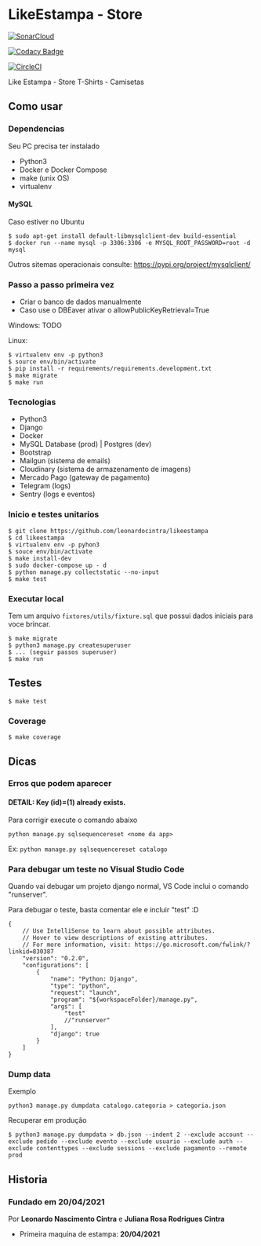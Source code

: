 # LikeEstampa - Store
[![SonarCloud](https://sonarcloud.io/images/project_badges/sonarcloud-orange.svg)](https://sonarcloud.io/summary/new_code?id=leonardocintra_likeestampa)

[![Codacy Badge](https://api.codacy.com/project/badge/Grade/a91ffbdc0959414b836d5ff2848edf73)](https://app.codacy.com/gh/leonardocintra/likeestampa?utm_source=github.com&utm_medium=referral&utm_content=leonardocintra/likeestampa&utm_campaign=Badge_Grade_Settings)


[![CircleCI](https://circleci.com/gh/leonardocintra/likeestampa/tree/main.svg?style=svg)](https://circleci.com/gh/leonardocintra/likeestampa/tree/main)

Like Estampa - Store T-Shirts - Camisetas

## Como usar

### Dependencias
Seu PC precisa ter instalado
- Python3
- Docker e Docker Compose
- make (unix OS)
- virtualenv

#### MySQL
Caso estiver no Ubuntu
```
$ sudo apt-get install default-libmysqlclient-dev build-essential
$ docker run --name mysql -p 3306:3306 -e MYSQL_ROOT_PASSWORD=root -d mysql
```

Outros sitemas operacionais consulte: https://pypi.org/project/mysqlclient/

### Passo a passo primeira vez

- Criar o banco de dados manualmente
- Caso use o DBEaver ativar o allowPublicKeyRetrieval=True

Windows: TODO

Linux:

```
$ virtualenv env -p python3
$ source env/bin/activate
$ pip install -r requirements/requirements.development.txt
$ make migrate
$ make run
```



### Tecnologias
- Python3
- Django
- Docker
- MySQL Database (prod) | Postgres (dev)
- Bootstrap
- Mailgun (sistema de emails)
- Cloudinary (sistema de armazenamento de imagens)
- Mercado Pago (gateway de pagamento)
- Telegram (logs)
- Sentry (logs e eventos)


### Inicio e testes unitarios

```
$ git clone https://github.com/leonardocintra/likeestampa
$ cd likeestampa
$ virtualenv env -p pyhon3
$ souce env/bin/activate
$ make install-dev
$ sudo docker-compose up - d
$ python manage.py collectstatic --no-input
$ make test
```

### Executar local

Tem um arquivo `fixtores/utils/fixture.sql` que possui dados iniciais para voce brincar.

```
$ make migrate
$ python3 manage.py createsuperuser
$ ... (seguir passos superuser)
$ make run
```


## Testes
```
$ make test
```
### Coverage
```
$ make coverage
```

## Dicas
### Erros que podem aparecer
#### DETAIL:  Key (id)=(1) already exists.
Para corrigir execute o comando abaixo
```
python manage.py sqlsequencereset <nome da app> 
```
Ex: `python manage.py sqlsequencereset catalogo`


### Para debugar um teste no Visual Studio Code

Quando vai debugar um projeto django normal, VS Code inclui o comando "runserver".

Para debugar o teste, basta comentar ele e incluir "test" :D

```
{
    // Use IntelliSense to learn about possible attributes.
    // Hover to view descriptions of existing attributes.
    // For more information, visit: https://go.microsoft.com/fwlink/?linkid=830387
    "version": "0.2.0",
    "configurations": [
        {
            "name": "Python: Django",
            "type": "python",
            "request": "launch",
            "program": "${workspaceFolder}/manage.py",
            "args": [
                "test"
                //"runserver"
            ],
            "django": true
        }
    ]
}
```

### Dump data
Exemplo
```
python3 manage.py dumpdata catalogo.categoria > categoria.json
```

Recuperar em produção
```
$ python3 manage.py dumpdata > db.json --indent 2 --exclude account --exclude pedido --exclude evento --exclude usuario --exclude auth --exclude contenttypes --exclude sessions --exclude pagamento --remote prod
```

## Historia
### Fundado em 20/04/2021

Por **Leonardo Nascimento Cintra** e **Juliana Rosa Rodrigues Cintra**

- Primeira maquina de estampa: **20/04/2021**
